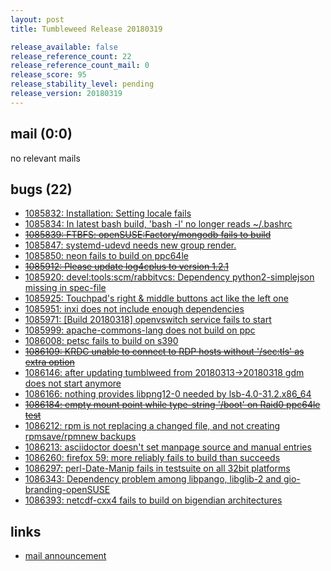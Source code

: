 ```yaml
---
layout: post
title: Tumbleweed Release 20180319

release_available: false
release_reference_count: 22
release_reference_count_mail: 0
release_score: 95
release_stability_level: pending
release_version: 20180319
---
```


## mail (0:0)

no relevant mails

## bugs (22)

<!--more-->

- [1085832: Installation: Setting locale fails](https://bugzilla.opensuse.org/show_bug.cgi?id=1085832)
- [1085834: In latest bash build, 'bash -l' no longer reads ~/.bashrc](https://bugzilla.opensuse.org/show_bug.cgi?id=1085834)
- ~~[1085839: FTBFS: openSUSE:Factory/mongodb fails to build](https://bugzilla.opensuse.org/show_bug.cgi?id=1085839)~~
- [1085847: systemd-udevd needs new group render.](https://bugzilla.opensuse.org/show_bug.cgi?id=1085847)
- [1085850: neon fails to build on ppc64le](https://bugzilla.opensuse.org/show_bug.cgi?id=1085850)
- ~~[1085912: Please update log4cplus to version 1.2.1](https://bugzilla.opensuse.org/show_bug.cgi?id=1085912)~~
- [1085920: devel:tools:scm/rabbitvcs: Dependency python2-simplejson missing in spec-file](https://bugzilla.opensuse.org/show_bug.cgi?id=1085920)
- [1085925: Touchpad's right & middle buttons act like the left one](https://bugzilla.opensuse.org/show_bug.cgi?id=1085925)
- [1085951: inxi does not include enough dependencies](https://bugzilla.opensuse.org/show_bug.cgi?id=1085951)
- [1085971: [Build 20180318] openvswitch service fails to start](https://bugzilla.opensuse.org/show_bug.cgi?id=1085971)
- [1085999: apache-commons-lang does not build on ppc](https://bugzilla.opensuse.org/show_bug.cgi?id=1085999)
- [1086008: petsc fails to build on s390](https://bugzilla.opensuse.org/show_bug.cgi?id=1086008)
- ~~[1086109: KRDC unable to connect to RDP hosts without '/sec:tls' as extra option](https://bugzilla.opensuse.org/show_bug.cgi?id=1086109)~~
- [1086146: after updating tumblweed from 20180313->20180318 gdm does not start anymore](https://bugzilla.opensuse.org/show_bug.cgi?id=1086146)
- [1086166: nothing provides libpng12-0 needed by lsb-4.0-31.2.x86_64](https://bugzilla.opensuse.org/show_bug.cgi?id=1086166)
- ~~[1086184: empty mount point while type-string '/boot' on Raid0 ppc64le test](https://bugzilla.opensuse.org/show_bug.cgi?id=1086184)~~
- [1086212: rpm is not replacing a changed file, and not creating rpmsave/rpmnew backups](https://bugzilla.opensuse.org/show_bug.cgi?id=1086212)
- [1086213: asciidoctor doesn't set manpage source and manual entries](https://bugzilla.opensuse.org/show_bug.cgi?id=1086213)
- [1086260: firefox 59: more reliably fails to build than succeeds](https://bugzilla.opensuse.org/show_bug.cgi?id=1086260)
- [1086297: perl-Date-Manip fails in testsuite on all 32bit platforms](https://bugzilla.opensuse.org/show_bug.cgi?id=1086297)
- [1086343: Dependency problem among libpango, libglib-2 and gio-branding-openSUSE](https://bugzilla.opensuse.org/show_bug.cgi?id=1086343)
- [1086393: netcdf-cxx4 fails to build on bigendian architectures](https://bugzilla.opensuse.org/show_bug.cgi?id=1086393)



## links

- [mail announcement](https://lists.opensuse.org/opensuse-factory/2018-03/msg00533.html)
